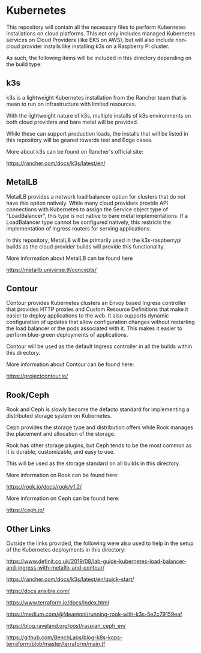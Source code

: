 # Kubernetes

This repository will contain all the necessary files to perform Kubernetes installations on cloud platforms. This not only includes managed Kubernetes services on Cloud Providers (like EKS on AWS), but will also include non-cloud provider installs like installing k3s on a Raspberry Pi cluster.

As such, the following items will be included in this directory depending on the build type:

## k3s

k3s is a lightweight Kubernetes installation from the Rancher team that is mean to run on infrastructure with limited resources.

With the lightweight nature of k3s, multiple installs of k3s environments on both cloud providers and bare metal will be provided.

While these can support production loads, the installs that will be listed in this repository will be geared towards test and Edge cases.

More about k3s can be found on Rancher's official site:

https://rancher.com/docs/k3s/latest/en/

## MetalLB

MetalLB provides a network load balancer option for clusters that do not have this option natively. While many cloud providers provide API connections with Kubernetes to assign the Service object type of "LoadBalancer", this type is not native to bare metal implementations. If a LoadBalancer type cannot be configured natively, this restricts the implementation of Ingress routers for serving applications.

In this repository, MetalLB will be primarily used in the k3s-raspberrypi builds as the cloud provider builds will provide this functionality.

More information about MetalLB can be found here

https://metallb.universe.tf/concepts/

## Contour

Contour provides Kubernetes clusters an Envoy based Ingress controller that provides HTTP proxies and Custom Resource Definitions that make it easier to deploy applications to the web. It also supports dynamic configuration of updates that allow configuration changes without restarting the load balancer or the pods associated with it. This makes it easier to perform blue-green deployments of applications.

Contour will be used as the default Ingress controller in all the builds within this directory.

More information about Contour can be found here:

https://projectcontour.io/

## Rook/Ceph

Rook and Ceph is slowly become the defacto standard for implementing a distributed storage system on Kubernetes.

Ceph provides the storage type and distribution offers while Rook manages the placement and allocation of the storage.

Rook has other storage plugins, but Ceph tends to be the most common as it is durable, customizable, and easy to use.

This will be used as the storage standard on all builds in this directory.

More information on Rook can be found here:

https://rook.io/docs/rook/v1.2/

More information on Ceph can be found here:

https://ceph.io/

## Other Links

Outside the links provided, the following were also used to help in the setup of the Kubernetes deployments in this directory:

https://www.definit.co.uk/2019/08/lab-guide-kubernetes-load-balancer-and-ingress-with-metallb-and-contour/

https://rancher.com/docs/k3s/latest/en/quick-start/

https://docs.ansible.com/

https://www.terraform.io/docs/index.html

https://medium.com/@fdeantoni/running-rook-with-k3s-5e2c79159eaf

https://blog.raveland.org/post/raspian_ceph_en/

https://github.com/BenchLabs/blog-k8s-kops-terraform/blob/master/terraform/main.tf